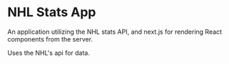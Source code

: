 # NHL Stats App

An application utilizing the NHL stats API, and next.js for rendering React components from the server.  

Uses the NHL's api for data.